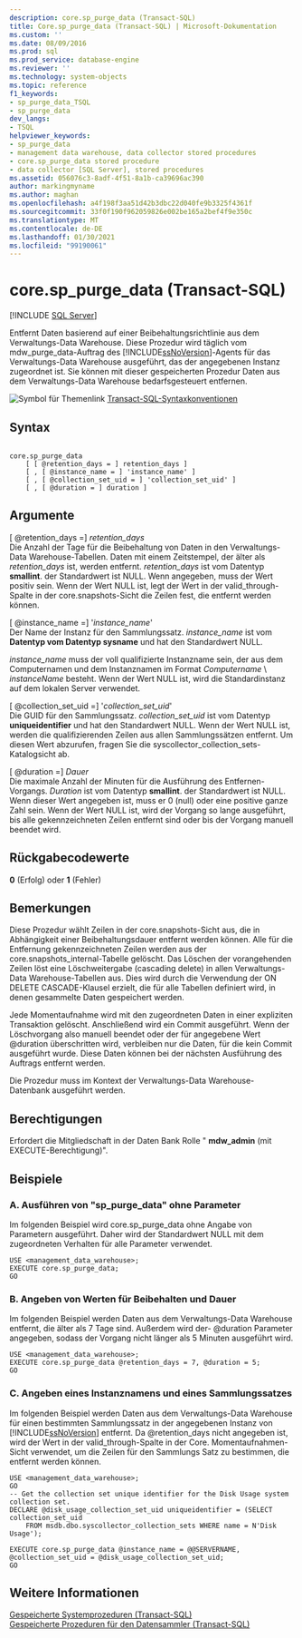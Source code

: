 ```yaml
---
description: core.sp_purge_data (Transact-SQL)
title: Core.sp_purge_data (Transact-SQL) | Microsoft-Dokumentation
ms.custom: ''
ms.date: 08/09/2016
ms.prod: sql
ms.prod_service: database-engine
ms.reviewer: ''
ms.technology: system-objects
ms.topic: reference
f1_keywords:
- sp_purge_data_TSQL
- sp_purge_data
dev_langs:
- TSQL
helpviewer_keywords:
- sp_purge_data
- management data warehouse, data collector stored procedures
- core.sp_purge_data stored procedure
- data collector [SQL Server], stored procedures
ms.assetid: 056076c3-8adf-4f51-8a1b-ca39696ac390
author: markingmyname
ms.author: maghan
ms.openlocfilehash: a4f198f3aa51d42b3dbc22d040fe9b3325f4361f
ms.sourcegitcommit: 33f0f190f962059826e002be165a2bef4f9e350c
ms.translationtype: MT
ms.contentlocale: de-DE
ms.lasthandoff: 01/30/2021
ms.locfileid: "99190061"
---
```

# <a name="coresp_purge_data-transact-sql"></a>core.sp_purge_data (Transact-SQL)
[!INCLUDE [SQL Server](../../includes/applies-to-version/sqlserver.md)]

  Entfernt Daten basierend auf einer Beibehaltungsrichtlinie aus dem Verwaltungs-Data Warehouse. Diese Prozedur wird täglich vom mdw_purge_data-Auftrag des [!INCLUDE[ssNoVersion](../../includes/ssnoversion-md.md)]-Agents für das Verwaltungs-Data Warehouse ausgeführt, das der angegebenen Instanz zugeordnet ist. Sie können mit dieser gespeicherten Prozedur Daten aus dem Verwaltungs-Data Warehouse bedarfsgesteuert entfernen.  
  
 ![Symbol für Themenlink](../../database-engine/configure-windows/media/topic-link.gif "Symbol für Themenlink") [Transact-SQL-Syntaxkonventionen](../../t-sql/language-elements/transact-sql-syntax-conventions-transact-sql.md)  
  
## <a name="syntax"></a>Syntax  
  
```  
  
core.sp_purge_data  
    [ [ @retention_days = ] retention_days ]  
    [ , [ @instance_name = ] 'instance_name' ]  
    [ , [ @collection_set_uid = ] 'collection_set_uid' ]  
    [ , [ @duration = ] duration ]  
```  
  
## <a name="arguments"></a>Argumente  
 [ @retention_days =] *retention_days*  
 Die Anzahl der Tage für die Beibehaltung von Daten in den Verwaltungs-Data Warehouse-Tabellen. Daten mit einem Zeitstempel, der älter als *retention_days* ist, werden entfernt. *retention_days* ist vom Datentyp **smallint**. der Standardwert ist NULL. Wenn angegeben, muss der Wert positiv sein. Wenn der Wert NULL ist, legt der Wert in der valid_through-Spalte in der core.snapshots-Sicht die Zeilen fest, die entfernt werden können.  
  
 [ @instance_name =] '*instance_name*'  
 Der Name der Instanz für den Sammlungssatz. *instance_name* ist vom **Datentyp vom Datentyp sysname** und hat den Standardwert NULL.  
  
 *instance_name* muss der voll qualifizierte Instanzname sein, der aus dem Computernamen und dem Instanznamen im Format *Computername* \\ *instanceName* besteht. Wenn der Wert NULL ist, wird die Standardinstanz auf dem lokalen Server verwendet.  
  
 [ @collection_set_uid =] '*collection_set_uid*'  
 Die GUID für den Sammlungssatz. *collection_set_uid* ist vom Datentyp **uniqueidentifier** und hat den Standardwert NULL. Wenn der Wert NULL ist, werden die qualifizierenden Zeilen aus allen Sammlungssätzen entfernt. Um diesen Wert abzurufen, fragen Sie die syscollector_collection_sets-Katalogsicht ab.  
  
 [ @duration =] *Dauer*  
 Die maximale Anzahl der Minuten für die Ausführung des Entfernen-Vorgangs. *Duration* ist vom Datentyp **smallint**. der Standardwert ist NULL. Wenn dieser Wert angegeben ist, muss er 0 (null) oder eine positive ganze Zahl sein. Wenn der Wert NULL ist, wird der Vorgang so lange ausgeführt, bis alle gekennzeichneten Zeilen entfernt sind oder bis der Vorgang manuell beendet wird.  
  
## <a name="return-code-values"></a>Rückgabecodewerte  
 **0** (Erfolg) oder **1** (Fehler)  
  
## <a name="remarks"></a>Bemerkungen  
 Diese Prozedur wählt Zeilen in der core.snapshots-Sicht aus, die in Abhängigkeit einer Beibehaltungsdauer entfernt werden können. Alle für die Entfernung gekennzeichneten Zeilen werden aus der core.snapshots_internal-Tabelle gelöscht. Das Löschen der vorangehenden Zeilen löst eine Löschweitergabe (cascading delete) in allen Verwaltungs-Data Warehouse-Tabellen aus. Dies wird durch die Verwendung der ON DELETE CASCADE-Klausel erzielt, die für alle Tabellen definiert wird, in denen gesammelte Daten gespeichert werden.  
  
 Jede Momentaufnahme wird mit den zugeordneten Daten in einer expliziten Transaktion gelöscht. Anschließend wird ein Commit ausgeführt. Wenn der Löschvorgang also manuell beendet oder der für angegebene Wert @duration überschritten wird, verbleiben nur die Daten, für die kein Commit ausgeführt wurde. Diese Daten können bei der nächsten Ausführung des Auftrags entfernt werden.  
  
 Die Prozedur muss im Kontext der Verwaltungs-Data Warehouse-Datenbank ausgeführt werden.  
  
## <a name="permissions"></a>Berechtigungen  
 Erfordert die Mitgliedschaft in der Daten Bank Rolle " **mdw_admin** (mit EXECUTE-Berechtigung)".  
  
## <a name="examples"></a>Beispiele  
  
### <a name="a-running-sp_purge_data-with-no-parameters"></a>A. Ausführen von "sp_purge_data" ohne Parameter  
 Im folgenden Beispiel wird core.sp_purge_data ohne Angabe von Parametern ausgeführt. Daher wird der Standardwert NULL mit dem zugeordneten Verhalten für alle Parameter verwendet.  
  
```  
USE <management_data_warehouse>;  
EXECUTE core.sp_purge_data;  
GO  
```  
  
### <a name="b-specifying-retention-and-duration-values"></a>B. Angeben von Werten für Beibehalten und Dauer  
 Im folgenden Beispiel werden Daten aus dem Verwaltungs-Data Warehouse entfernt, die älter als 7 Tage sind. Außerdem wird der- @duration Parameter angegeben, sodass der Vorgang nicht länger als 5 Minuten ausgeführt wird.  
  
```  
USE <management_data_warehouse>;  
EXECUTE core.sp_purge_data @retention_days = 7, @duration = 5;  
GO  
```  
  
### <a name="c-specifying-an-instance-name-and-collection-set"></a>C. Angeben eines Instanznamens und eines Sammlungssatzes  
 Im folgenden Beispiel werden Daten aus dem Verwaltungs-Data Warehouse für einen bestimmten Sammlungssatz in der angegebenen Instanz von [!INCLUDE[ssNoVersion](../../includes/ssnoversion-md.md)] entfernt. Da @retention_days nicht angegeben ist, wird der Wert in der valid_through-Spalte in der Core. Momentaufnahmen-Sicht verwendet, um die Zeilen für den Sammlungs Satz zu bestimmen, die entfernt werden können.  
  
```  
USE <management_data_warehouse>;  
GO  
-- Get the collection set unique identifier for the Disk Usage system collection set.  
DECLARE @disk_usage_collection_set_uid uniqueidentifier = (SELECT collection_set_uid   
    FROM msdb.dbo.syscollector_collection_sets WHERE name = N'Disk Usage');   
  
EXECUTE core.sp_purge_data @instance_name = @@SERVERNAME, @collection_set_uid = @disk_usage_collection_set_uid;  
GO  
```  
  
## <a name="see-also"></a>Weitere Informationen  
 [Gespeicherte Systemprozeduren &#40;Transact-SQL&#41;](../../relational-databases/system-stored-procedures/system-stored-procedures-transact-sql.md)   
 [Gespeicherte Prozeduren für den Datensammler &#40;Transact-SQL&#41;](../../relational-databases/system-stored-procedures/data-collector-stored-procedures-transact-sql.md)  
  
  
